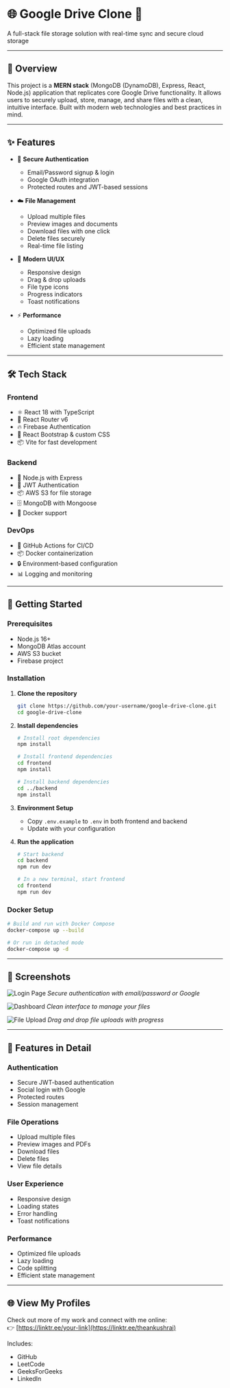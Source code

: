 # 🌐 Google Drive Clone 🚀
A full-stack file storage solution with real-time sync and secure cloud storage

---

## 📖 Overview

This project is a **MERN stack** (MongoDB (DynamoDB), Express, React, Node.js) application that replicates core Google Drive functionality. It allows users to securely upload, store, manage, and share files with a clean, intuitive interface. Built with modern web technologies and best practices in mind.

---

## ✨ Features

- 🔐 **Secure Authentication**
  - Email/Password signup & login
  - Google OAuth integration
  - Protected routes and JWT-based sessions

- ☁️ **File Management**
  - Upload multiple files
  - Preview images and documents
  - Download files with one click
  - Delete files securely
  - Real-time file listing

- 🎨 **Modern UI/UX**
  - Responsive design
  - Drag & drop uploads
  - File type icons
  - Progress indicators
  - Toast notifications

- ⚡ **Performance**
  - Optimized file uploads
  - Lazy loading
  - Efficient state management

---

## 🛠️ Tech Stack

### Frontend
- ⚛️ React 18 with TypeScript
- 🔄 React Router v6
- 🔥 Firebase Authentication
- 🎨 React Bootstrap & custom CSS
- 📦 Vite for fast development

### Backend
- 🚀 Node.js with Express
- 🔑 JWT Authentication
- 📦 AWS S3 for file storage
- 🗄️ MongoDB with Mongoose
- 🐳 Docker support

### DevOps
- 🔄 GitHub Actions for CI/CD
- 📦 Docker containerization
- 🔒 Environment-based configuration
- 📊 Logging and monitoring

---

## 🚀 Getting Started

### Prerequisites
- Node.js 16+
- MongoDB Atlas account
- AWS S3 bucket
- Firebase project

### Installation

1. **Clone the repository**
   ```bash
   git clone https://github.com/your-username/google-drive-clone.git
   cd google-drive-clone
   ```

2. **Install dependencies**
   ```bash
   # Install root dependencies
   npm install
   
   # Install frontend dependencies
   cd frontend
   npm install
   
   # Install backend dependencies
   cd ../backend
   npm install
   ```

3. **Environment Setup**
   - Copy `.env.example` to `.env` in both frontend and backend
   - Update with your configuration

4. **Run the application**
   ```bash
   # Start backend
   cd backend
   npm run dev

   # In a new terminal, start frontend
   cd frontend
   npm run dev
   ```

### Docker Setup
```bash
# Build and run with Docker Compose
docker-compose up --build

# Or run in detached mode
docker-compose up -d
```

---

## 📸 Screenshots

![Login Page](screenshots/login.png)
*Secure authentication with email/password or Google*

![Dashboard](screenshots/dashboard.png)
*Clean interface to manage your files*

![File Upload](screenshots/upload.png)
*Drag and drop file uploads with progress*

---

## 🎯 Features in Detail

### Authentication
- Secure JWT-based authentication
- Social login with Google
- Protected routes
- Session management

### File Operations
- Upload multiple files
- Preview images and PDFs
- Download files
- Delete files
- View file details

### User Experience
- Responsive design
- Loading states
- Error handling
- Toast notifications

### Performance
- Optimized file uploads
- Lazy loading
- Code splitting
- Efficient state management

---
## 🌐 View My Profiles

Check out more of my work and connect with me online:  
👉 [https://linktr.ee/your-link](https://linktr.ee/theankushrai)

Includes:
- GitHub  
- LeetCode  
- GeeksForGeeks  
- LinkedIn